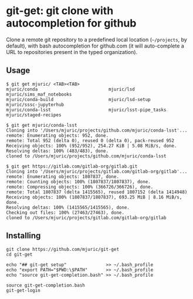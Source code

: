 # git-get: git clone with autocompletion for github

Clone a remote git repository to a predefined local location (`~/projects`,
by default), with bash autocompletion for github.com (it will auto-complete
a URL to repositories present in the typed organization).

## Usage

```
$ git get mjuric/ <TAB><TAB>
mjuric/conda                           mjuric/lsd                             mjuric/sims_maf_notebooks
mjuric/conda-build                     mjuric/lsd-setup                       mjuric/sssc-jupyterhub
mjuric/conda-lsst                      mjuric/lsst-pipe_tasks                 mjuric/staged-recipes

$ git get mjuric/conda-lsst
Cloning into '/Users/mjuric/projects/github.com/mjuric/conda-lsst'...
remote: Enumerating objects: 952, done.
remote: Total 952 (delta 0), reused 0 (delta 0), pack-reused 952
Receiving objects: 100% (952/952), 254.27 KiB | 5.08 MiB/s, done.
Resolving deltas: 100% (483/483), done.
cloned to /Users/mjuric/projects/github.com/mjuric/conda-lsst

$ git get https://gitlab.com/gitlab-org/gitlab.git
Cloning into '/Users/mjuric/projects/gitlab.com/gitlab-org/gitlab'...
remote: Enumerating objects: 1807837, done.
remote: Counting objects: 100% (1807837/1807837), done.
remote: Compressing objects: 100% (366726/366726), done.
remote: Total 1807837 (delta 1415565), reused 1807152 (delta 1414948)
Receiving objects: 100% (1807837/1807837), 693.25 MiB | 8.16 MiB/s, done.
Resolving deltas: 100% (1415565/1415565), done.
Checking out files: 100% (27463/27463), done.
cloned to /Users/mjuric/projects/gitlab.com/gitlab-org/gitlab
```

## Installing

```
git clone https://github.com/mjuric/git-get
cd git-get

echo "## git-get setup"               >> ~/.bash_profile
echo "export PATH="$PWD:\$PATH"       >> ~/.bash_profile
echo "source git-get-completion.bash" >> ~/.bash_profile

source git-get-completion.bash
git-get-login
```

